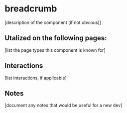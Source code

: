 # breadcrumb

[description of the component (if not obvious)]

## Utalized on the following pages:

[list the page types this component is known for]

## Interactions

[list interactions, if applicable]

## Notes

[document any notes that would be useful for a new dev]